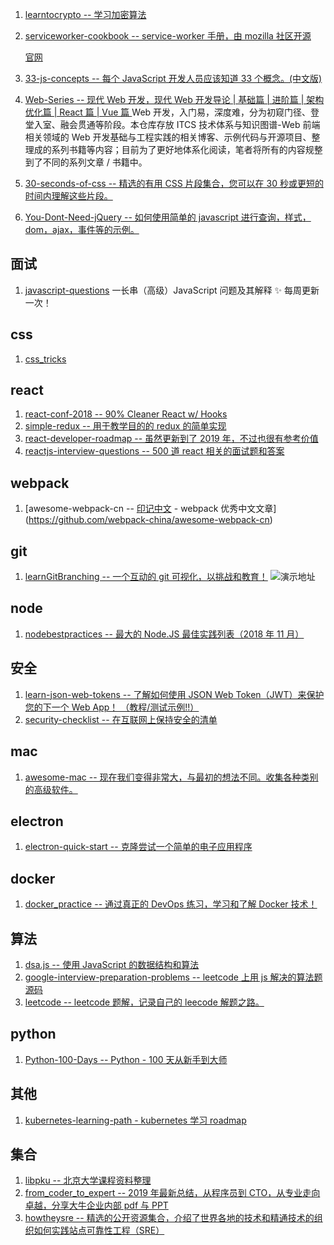 1. [learntocrypto -- 学习加密算法](https://github.com/sodium-friends/learntocrypto)
2. [serviceworker-cookbook -- service-worker 手册，由 mozilla 社区开源](https://github.com/mozilla/serviceworker-cookbook)

    [官网](https://serviceworke.rs/)

3. [33-js-concepts -- 每个 JavaScript 开发人员应该知道 33 个概念。(中文版)](https://github.com/stephentian/33-js-concepts)
4. [Web-Series -- 现代 Web 开发，现代 Web 开发导论 | 基础篇 | 进阶篇 | 架构优化篇 | React 篇 | Vue 篇 ](https://github.com/wxyyxc1992/Web-Series)Web 开发，入门易，深度难，分为初窥门径、登堂入室、融会贯通等阶段。本仓库存放 ITCS 技术体系与知识图谱-Web 前端相关领域的 Web 开发基础与工程实践的相关博客、示例代码与开源项目、整理成的系列书籍等内容；目前为了更好地体系化阅读，笔者将所有的内容规整到了不同的系列文章 / 书籍中。
5. [30-seconds-of-css -- 精选的有用 CSS 片段集合，您可以在 30 秒或更短的时间内理解这些片段。](https://github.com/30-seconds/30-seconds-of-css)
6. [You-Dont-Need-jQuery -- 如何使用简单的 javascript 进行查询，样式，dom，ajax，事件等的示例。](https://github.com/nefe/You-Dont-Need-jQuery)

## 面试

1. [javascript-questions](https://github.com/lydiahallie/javascript-questions)
   一长串（高级）JavaScript 问题及其解释 ✨ 每周更新一次！

## css

1. [css_tricks](https://github.com/QiShaoXuan/css_tricks)

## react

1. [react-conf-2018 -- 90% Cleaner React w/ Hooks](https://github.com/ryanflorence/react-conf-2018)
2. [simple-redux -- 用于教学目的的 redux 的简单实现](https://github.com/eddyerburgh/simple-redux)
3. [react-developer-roadmap -- 虽然更新到了 2019 年，不过也很有参考价值](https://github.com/adam-golab/react-developer-roadmap/blob/master/README-CN.md)
4. [reactjs-interview-questions -- 500 道 react 相关的面试题和答案](https://github.com/sudheerj/reactjs-interview-questions)

## webpack

1. [awesome-webpack-cn -- [印记中文](https://docschina.org/) - webpack 优秀中文文章](https://github.com/webpack-china/awesome-webpack-cn)

## git

1. [learnGitBranching -- 一个互动的 git 可视化，以挑战和教育！](https://github.com/pcottle/learnGitBranching)
   ![演示地址](https://learngitbranching.js.org/?demo)

## node

1. [nodebestpractices -- 最大的 Node.JS 最佳实践列表（2018 年 11 月）](https://github.com/i0natan/nodebestpractices)

## 安全

1. [learn-json-web-tokens -- 了解如何使用 JSON Web Token（JWT）来保护您的下一个 Web App！ （教程/测试示例!!）](https://github.com/dwyl/learn-json-web-tokens)
2. [security-checklist -- 在互联网上保持安全的清单](https://github.com/brianlovin/security-checklist)

## mac

1. [awesome-mac -- 现在我们变得非常大，与最初的想法不同。收集各种类别的高级软件。](https://github.com/jaywcjlove/awesome-mac)

## electron

1. [electron-quick-start -- 克隆尝试一个简单的电子应用程序](https://github.com/electron/electron-quick-start)

## docker

1. [docker_practice -- 通过真正的 DevOps 练习，学习和了解 Docker 技术！](https://github.com/yeasy/docker_practice)

## 算法

1. [dsa.js -- 使用 JavaScript 的数据结构和算法](https://github.com/amejiarosario/dsa.js)
2. [google-interview-preparation-problems -- leetcode 上用 js 解决的算法题源码](https://github.com/mgechev/google-interview-preparation-problems)
3. [leetcode -- leetcode 题解，记录自己的 leecode 解题之路。](https://github.com/azl397985856/leetcode)

## python

1. [Python-100-Days -- Python - 100 天从新手到大师](https://github.com/jackfrued/Python-100-Days)

## 其他

1. [kubernetes-learning-path - kubernetes 学习 roadmap](https://github.com/techiescamp/kubernetes-learning-path)

## 集合

1. [libpku -- 北京大学课程资料整理](https://github.com/lib-pku/libpku)
2. [from_coder_to_expert -- 2019 年最新总结，从程序员到 CTO，从专业走向卓越，分享大牛企业内部 pdf 与 PPT](https://github.com/0voice/from_coder_to_expert)
3. [howtheysre -- 精选的公开资源集合，介绍了世界各地的技术和精通技术的组织如何实践站点可靠性工程（SRE）](https://github.com/upgundecha/howtheysre)

